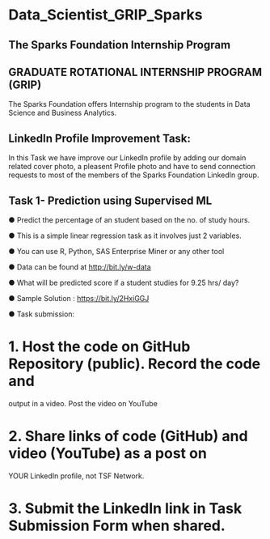# Data_Scientist_GRIP_Sparks

## The Sparks Foundation Internship Program
## GRADUATE ROTATIONAL INTERNSHIP PROGRAM (GRIP)

The Sparks Foundation offers Internship program to the students in Data Science and Business Analytics.

## LinkedIn Profile Improvement Task:
In this Task we have improve our LinkedIn profile by adding our domain related cover photo, a pleasent Profile photo and have to send connection requests to most of the members of the Sparks Foundation LinkedIn group.

## Task 1- Prediction using Supervised ML

● Predict the percentage of an student based on the no. of study hours.

● This is a simple linear regression task as it involves just 2 variables.

● You can use R, Python, SAS Enterprise Miner or any other tool

● Data can be found at http://bit.ly/w-data

● What will be predicted score if a student studies for 9.25 hrs/ day?

● Sample Solution : https://bit.ly/2HxiGGJ

● Task submission:

# 1. Host the code on GitHub Repository (public). Record the code and
output in a video. Post the video on YouTube
# 2. Share links of code (GitHub) and video (YouTube) as a post on
YOUR LinkedIn profile, not TSF Network.
# 3. Submit the LinkedIn link in Task Submission Form when shared.
